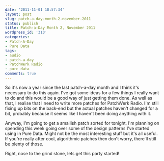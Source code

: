 ```yaml
---
date: '2011-11-01 18:57:34'
layout: post
slug: patch-a-day-month-2-november-2011
status: publish
title: Patch-a-Day Month 2, November 2011
wordpress_id: '313'
categories:
- Patch-A-Day
- Pure Data
tags:
- audio
- patch-a-day
- PatchWerk Radio
- pure data
comments: true
---
```


So it's now a year since the last patch-a-day month and I think it's necessary to do this again. I've got some ideas for a few things I really want to do and this would be a good way of just getting them done. As well as that, I realise that I need to write more patches for PatchWerk Radio. I'm still fixing up bits on the back-end but the actual patches haven't changed for a bit, probably because it seems like I haven't been doing anything with it.

Anyway, I'm going to get a smallish patch sorted for tonight, I'm planning on spending this week going over some of the design patterns I've started using in Pure Data. Might not be the most interesting stuff but it's all useful. If you're really after cool, algorithmic patches then don't worry, there'll still be plenty of those.

Right, nose to the grind stone, lets get this party started!
